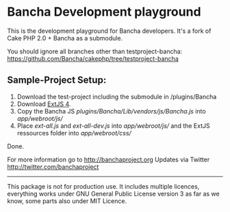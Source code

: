 Bancha Development playground
=============================

This is the development playground for Bancha developers. It's a fork of Cake PHP 2.0 + Bancha as a submodule.

You should ignore all branches other than testproject-bancha:
https://github.com/Bancha/cakephp/tree/testproject-bancha


Sample-Project Setup:
---------------------
1. Download the test-project including the submodule in /plugins/Bancha
1. Download [ExtJS 4](http://www.sencha.com/products/extjs/download/).
1. Copy the Bancha JS _plugins/Bancha/Lib/vendors/js/Bancha.js_ into _app/webroot/js/_
1. Place _ext-all.js_ and _ext-all-dev.js_ into _app/webroot/js/_ and the ExtJS ressources folder into _app/webroot/css/_

Done.





For more information go to http://banchaproject.org
Updates via Twitter http://twitter.com/banchaproject

-------------------------

This package is not for production use. It includes multiple licences, everything works under GNU General Public License version 3 as far as we know, some parts also under MIT Licence.